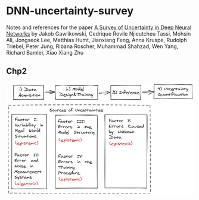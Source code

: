 # DNN-uncertainty-survey
Notes and references for the paper [A Survey of Uncertainty in Deep Neural Networks](https://arxiv.org/abs/2107.03342)
by Jakob Gawlikowski, Cedrique Rovile Njieutcheu Tassi, Mohsin Ali, Jongseok Lee, Matthias Humt, Jianxiang Feng, Anna Kruspe, Rudolph Triebel, Peter Jung, Ribana Roscher, Muhammad Shahzad, Wen Yang, Richard Bamler, Xiao Xiang Zhu

## Chp2

![image_1641784666747_0](\assets\image_1641784666747_0.png)

